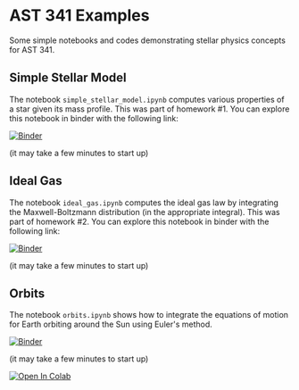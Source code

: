 # AST 341 Examples

Some simple notebooks and codes demonstrating stellar physics concepts for AST 341.

## Simple Stellar Model

The notebook `simple_stellar_model.ipynb` computes various properties
of a star given its mass profile.  This was part of homework #1.  You
can explore this notebook in binder with the following link:

[![Binder](https://mybinder.org/badge_logo.svg)](https://mybinder.org/v2/gh/zingale/ast341_examples/master?filepath=simple_stellar_model%2Fsimple-stellar-model.ipynb)

(it may take a few minutes to start up)

## Ideal Gas

The notebook `ideal_gas.ipynb` computes the ideal gas law by
integrating the Maxwell-Boltzmann distribution (in the appropriate
integral).  This was part of homework #2.  You can explore this
notebook in binder with the following link:

[![Binder](https://mybinder.org/badge_logo.svg)](https://mybinder.org/v2/gh/zingale/ast341_examples/master?filepath=ideal_gas%2Fideal_gas.ipynb)

(it may take a few minutes to start up)


## Orbits

The notebook `orbits.ipynb` shows how to integrate the equations of
motion for Earth orbiting around the Sun using Euler's method.

[![Binder](https://mybinder.org/badge_logo.svg)](https://mybinder.org/v2/gh/zingale/ast341_examples/master?filepath=orbits_example%2Forbits.ipynb)

(it may take a few minutes to start up)

[![Open In Colab](https://colab.research.google.com/assets/colab-badge.svg)](https://colab.research.google.com/github/zingale/ast341_examples/orbits_example/orbit.ipynb)



